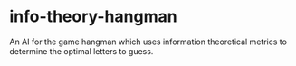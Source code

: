 # info-theory-hangman

An AI for the game hangman which uses information theoretical metrics to determine the optimal letters to guess.
